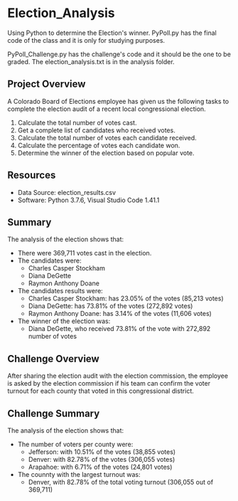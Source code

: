 # Election_Analysis
Using Python to determine the Election's winner. 
PyPoll.py has the final code of the class and it is only for studying purposes. 

PyPoll_Challenge.py has the challenge's code and it should be the one to be graded.
The election_analysis.txt is in the analysis folder.

## Project Overview
A Colorado Board of Elections employee has given us the following tasks to complete the election audit of a recent local congressional election.

1. Calculate the total number of votes cast.
2. Get a complete list of candidates who received votes.
3. Calculate the total number of votes each candidate received.
4. Calculate the percentage of votes each candidate won.
5. Determine the winner of the election based on popular vote.

## Resources
- Data Source: election_results.csv
- Software: Python 3.7.6, Visual Studio Code 1.41.1

## Summary
The analysis of the election shows that:
- There were 369,711 votes  cast in the election.
- The candidates were:
    - Charles Casper Stockham
    - Diana DeGette
    - Raymon Anthony Doane
- The candidates results were: 
    - Charles Casper Stockham: has 23.05% of the votes (85,213 votes)
    - Diana DeGette: has 73.81% of the votes (272,892 votes)
    - Raymon Anthony Doane: has 3.14% of the votes (11,606 votes)
- The winner of the election was:
    - Diana DeGette, who received 73.81% of the vote with 272,892 number of votes

## Challenge Overview
After sharing the election audit with the election commission, the employee is asked by the election commission if his team can confirm the voter turnout for each county that voted in this congressional district.

## Challenge Summary
The analysis of the election shows that:
- The number of voters per county were:
    - Jefferson: with 10.51% of the votes (38,855 votes)
    - Denver: with 82.78% of the votes (306,055 votes)
    - Arapahoe: with 6.71% of the votes (24,801 votes)
- The counnty with the largest turnout was:
    - Denver, with 82.78% of the total voting turnout (306,055 out of 369,711)

